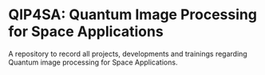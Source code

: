 # QIP4SA: Quantum Image Processing for Space Applications
A repository to record all projects, developments and trainings regarding Quantum image processing for Space Applications.
